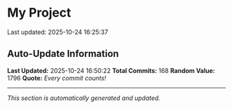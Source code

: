 # My Project


Last updated: 2025-10-24 16:25:37















































































































































































































































































































































































































































































































































































## Auto-Update Information

**Last Updated:** 2025-10-24 16:50:22
**Total Commits:** 168
**Random Value:** 1796
**Quote:** _Every commit counts!_

---
_This section is automatically generated and updated._